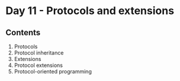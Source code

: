 # Day 11 - Protocols and extensions

## Contents

1. Protocols
2. Protocol inheritance
3. Extensions
4. Protocol extensions
5. Protocol-oriented programming
